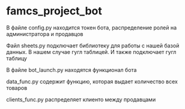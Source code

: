 # famcs_project_bot

В файле config.py находится токен бота, распределение ролей на 
администратора и продавцов

Файл sheets.py подключает библиотеку для работы с нашей базой данных. В нашем
случае гугл таблицей. И также подключает гугл таблицу

В файле bot_launch.py находятся функционал бота

data_func.py содержит функцию, которая выдает количество всех товаров

clients_func.py распределяет клиенто между продавцами

